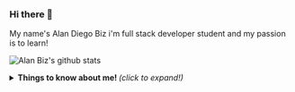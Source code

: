### Hi there 👋

My name's Alan Diego Biz i'm full stack developer student and my passion is to learn!

![Alan Biz's github stats](https://github-readme-stats.vercel.app/api?username=alandiegobiz&show_icons=true&theme=radical)

<details>
  <summary> <b> Things to know about me! </b> <i>(click to expand!)</i> <summary>
    <br>
</details>

<!--
**alandiegobiz/alandiegobiz** is a ✨ _special_ ✨ repository because its `README.md` (this file) appears on your GitHub profile.

Here are some ideas to get you started:

- 🔭 I’m currently working on ...
- 🌱 I’m currently learning ...
- 👯 I’m looking to collaborate on ...
- 🤔 I’m looking for help with ...
- 💬 Ask me about ...
- 📫 How to reach me: ...
- 😄 Pronouns: ...
- ⚡ Fun fact: ...
-->
